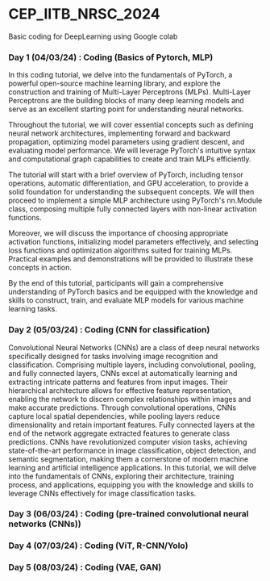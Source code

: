 # CEP_IITB_NRSC_2024
Basic coding for DeepLearning using Google colab
### Day 1 (04/03/24) : Coding (Basics of Pytorch, MLP)
In this coding tutorial, we delve into the fundamentals of PyTorch, a powerful open-source machine learning library, and explore the construction and training of Multi-Layer Perceptrons (MLPs). Multi-Layer Perceptrons are the building blocks of many deep learning models and serve as an excellent starting point for understanding neural networks.

Throughout the tutorial, we will cover essential concepts such as defining neural network architectures, implementing forward and backward propagation, optimizing model parameters using gradient descent, and evaluating model performance. We will leverage PyTorch's intuitive syntax and computational graph capabilities to create and train MLPs efficiently.

The tutorial will start with a brief overview of PyTorch, including tensor operations, automatic differentiation, and GPU acceleration, to provide a solid foundation for understanding the subsequent concepts. We will then proceed to implement a simple MLP architecture using PyTorch's nn.Module class, composing multiple fully connected layers with non-linear activation functions.

Moreover, we will discuss the importance of choosing appropriate activation functions, initializing model parameters effectively, and selecting loss functions and optimization algorithms suited for training MLPs. Practical examples and demonstrations will be provided to illustrate these concepts in action.

By the end of this tutorial, participants will gain a comprehensive understanding of PyTorch basics and be equipped with the knowledge and skills to construct, train, and evaluate MLP models for various machine learning tasks.
### Day 2 (05/03/24) : Coding (CNN for classification)
Convolutional Neural Networks (CNNs) are a class of deep neural networks specifically designed for tasks involving image recognition and classification. Comprising multiple layers, including convolutional, pooling, and fully connected layers, CNNs excel at automatically learning and extracting intricate patterns and features from input images. Their hierarchical architecture allows for effective feature representation, enabling the network to discern complex relationships within images and make accurate predictions. Through convolutional operations, CNNs capture local spatial dependencies, while pooling layers reduce dimensionality and retain important features. Fully connected layers at the end of the network aggregate extracted features to generate class predictions. CNNs have revolutionized computer vision tasks, achieving state-of-the-art performance in image classification, object detection, and semantic segmentation, making them a cornerstone of modern machine learning and artificial intelligence applications. In this tutorial, we will delve into the fundamentals of CNNs, exploring their architecture, training process, and applications, equipping you with the knowledge and skills to leverage CNNs effectively for image classification tasks.
### Day 3 (06/03/24) : Coding (pre-trained convolutional neural networks (CNNs))
### Day 4 (07/03/24) : Coding (ViT, R-CNN/Yolo)
### Day 5 (08/03/24) : Coding (VAE, GAN)
